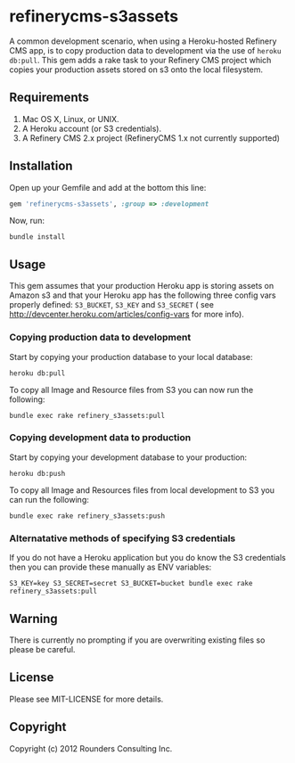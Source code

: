 # refinerycms-s3assets

A common development scenario,  when using a Heroku-hosted Refinery CMS app, is to copy production data to development via the use of `heroku db:pull`.
This gem adds a rake task to your Refinery CMS project which copies your production assets stored on s3 onto the local filesystem.

## Requirements

1. Mac OS X, Linux, or UNIX.
2. A Heroku account (or S3 credentials).
3. A Refinery CMS 2.x project (RefineryCMS 1.x not currently supported)

## Installation

Open up your Gemfile and add at the bottom this line:

```ruby
gem 'refinerycms-s3assets', :group => :development
```

Now, run:

```shell
bundle install
```

## Usage

This gem assumes that your production Heroku app is storing assets on Amazon s3
and that your Heroku app has the following three config vars properly defined:
`S3_BUCKET`, `S3_KEY` and `S3_SECRET` ( see http://devcenter.heroku.com/articles/config-vars for more info).

### Copying production data to development

Start by copying your production database to your local database:

```shell
heroku db:pull
```

To copy all Image and Resource files from S3 you can now run the following:

```shell
bundle exec rake refinery_s3assets:pull
```

### Copying development data to production

Start by copying your development database to your production:

```shell
heroku db:push
```

To copy all Image and Resources files from local development to S3 you can run the following:

```shell
bundle exec rake refinery_s3assets:push
```

### Alternatative methods of specifying S3 credentials

If you do not have a Heroku application but you do know the S3 credentials then you
can provide these manually as ENV variables:

```shell
S3_KEY=key S3_SECRET=secret S3_BUCKET=bucket bundle exec rake refinery_s3assets:pull
```

## Warning

There is currently no prompting if you are overwriting existing files so please be careful.

## License

Please see MIT-LICENSE for more details.

## Copyright

Copyright (c) 2012 Rounders Consulting Inc.
